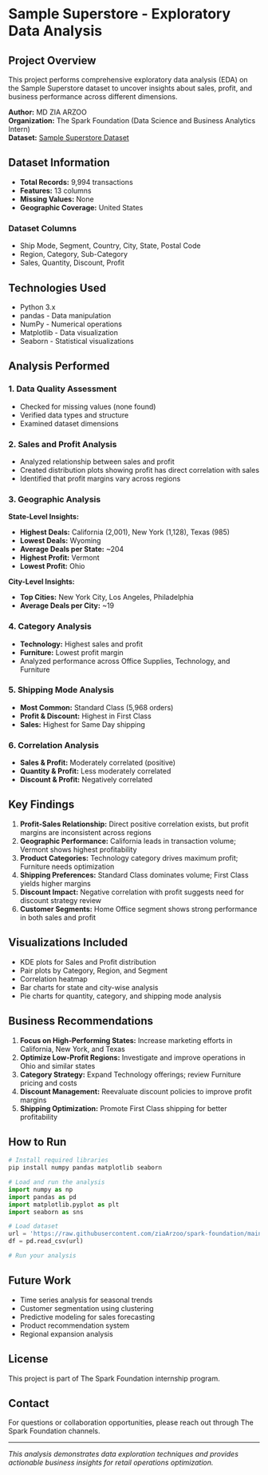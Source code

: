 # Sample Superstore - Exploratory Data Analysis

## Project Overview
This project performs comprehensive exploratory data analysis (EDA) on the Sample Superstore dataset to uncover insights about sales, profit, and business performance across different dimensions.

**Author:** MD ZIA ARZOO  
**Organization:** The Spark Foundation (Data Science and Business Analytics Intern)  
**Dataset:** [Sample Superstore Dataset](https://bit.ly/3i4rbWl)  


## Dataset Information
- **Total Records:** 9,994 transactions
- **Features:** 13 columns
- **Missing Values:** None
- **Geographic Coverage:** United States

### Dataset Columns
- Ship Mode, Segment, Country, City, State, Postal Code
- Region, Category, Sub-Category
- Sales, Quantity, Discount, Profit

## Technologies Used
- Python 3.x
- pandas - Data manipulation
- NumPy - Numerical operations
- Matplotlib - Data visualization
- Seaborn - Statistical visualizations

## Analysis Performed

### 1. Data Quality Assessment
- Checked for missing values (none found)
- Verified data types and structure
- Examined dataset dimensions

### 2. Sales and Profit Analysis
- Analyzed relationship between sales and profit
- Created distribution plots showing profit has direct correlation with sales
- Identified that profit margins vary across regions

### 3. Geographic Analysis

**State-Level Insights:**
- **Highest Deals:** California (2,001), New York (1,128), Texas (985)
- **Lowest Deals:** Wyoming
- **Average Deals per State:** ~204
- **Highest Profit:** Vermont
- **Lowest Profit:** Ohio

**City-Level Insights:**
- **Top Cities:** New York City, Los Angeles, Philadelphia
- **Average Deals per City:** ~19

### 4. Category Analysis
- **Technology:** Highest sales and profit
- **Furniture:** Lowest profit margin
- Analyzed performance across Office Supplies, Technology, and Furniture

### 5. Shipping Mode Analysis
- **Most Common:** Standard Class (5,968 orders)
- **Profit & Discount:** Highest in First Class
- **Sales:** Highest for Same Day shipping

### 6. Correlation Analysis
- **Sales & Profit:** Moderately correlated (positive)
- **Quantity & Profit:** Less moderately correlated
- **Discount & Profit:** Negatively correlated

## Key Findings

1. **Profit-Sales Relationship:** Direct positive correlation exists, but profit margins are inconsistent across regions
2. **Geographic Performance:** California leads in transaction volume; Vermont shows highest profitability
3. **Product Categories:** Technology category drives maximum profit; Furniture needs optimization
4. **Shipping Preferences:** Standard Class dominates volume; First Class yields higher margins
5. **Discount Impact:** Negative correlation with profit suggests need for discount strategy review
6. **Customer Segments:** Home Office segment shows strong performance in both sales and profit

## Visualizations Included
- KDE plots for Sales and Profit distribution
- Pair plots by Category, Region, and Segment
- Correlation heatmap
- Bar charts for state and city-wise analysis
- Pie charts for quantity, category, and shipping mode analysis

## Business Recommendations

1. **Focus on High-Performing States:** Increase marketing efforts in California, New York, and Texas
2. **Optimize Low-Profit Regions:** Investigate and improve operations in Ohio and similar states
3. **Category Strategy:** Expand Technology offerings; review Furniture pricing and costs
4. **Discount Management:** Reevaluate discount policies to improve profit margins
5. **Shipping Optimization:** Promote First Class shipping for better profitability

## How to Run

```python
# Install required libraries
pip install numpy pandas matplotlib seaborn

# Load and run the analysis
import numpy as np
import pandas as pd
import matplotlib.pyplot as plt
import seaborn as sns

# Load dataset
url = 'https://raw.githubusercontent.com/ziaArzoo/spark-foundation/main/SampleSuperstore%20(1).csv'
df = pd.read_csv(url)

# Run your analysis
```

## Future Work
- Time series analysis for seasonal trends
- Customer segmentation using clustering
- Predictive modeling for sales forecasting
- Product recommendation system
- Regional expansion analysis

## License
This project is part of The Spark Foundation internship program.

## Contact
For questions or collaboration opportunities, please reach out through The Spark Foundation channels.

---
*This analysis demonstrates data exploration techniques and provides actionable business insights for retail operations optimization.*
